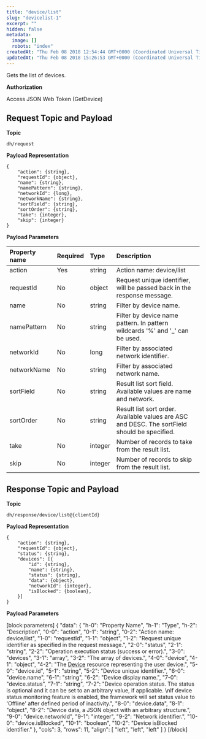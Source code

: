 ```yaml
---
title: "device/list"
slug: "devicelist-1"
excerpt: ""
hidden: false
metadata: 
  image: []
  robots: "index"
createdAt: "Thu Feb 08 2018 12:54:44 GMT+0000 (Coordinated Universal Time)"
updatedAt: "Thu Feb 08 2018 15:26:53 GMT+0000 (Coordinated Universal Time)"
---
```

Gets the list of devices.

**Authorization**

Access JSON Web Token (GetDevice)

## Request Topic and Payload

**Topic**

```text
dh/request
```

**Payload Representation**

```text
{
    "action": {string},
    "requestId": {object},
    "name": {string},
    "namePattern": {string},
    "networkId": {long},
    "networkName": {string},
    "sortField": {string},
    "sortOrder": {string},
    "take": {integer},
    "skip": {integer}
}
```

**Payload Parameters**

| Property name | Required | Type    | Description                                                                                   |
| :------------ | :------- | :------ | :-------------------------------------------------------------------------------------------- |
| action        | Yes      | string  | Action name: device/list                                                                      |
| requestId     | No       | object  | Request unique identifier, will be passed back in the response message.                       |
| name          | No       | string  | Filter by device name.                                                                        |
| namePattern   | No       | string  | Filter by device name pattern. In pattern wildcards '%' and '\_' can be used.                 |
| networkId     | No       | long    | Filter by associated network identifier.                                                      |
| networkName   | No       | string  | Filter by associated network name.                                                            |
| sortField     | No       | string  | Result list sort field. Available values are name and network.                                |
| sortOrder     | No       | string  | Result list sort order. Available values are ASC and DESC. The sortField should be specified. |
| take          | No       | integer | Number of records to take from the result list.                                               |
| skip          | No       | integer | Number of records to skip from the result list.                                               |

## Response Topic and Payload

**Topic**

```text
dh/response/device/list@{clientId}
```

**Payload Representation**

```text
{
    "action": {string},
    "requestId": {object},
    "status": {string},
    "devices": [{
        "id": {string},
        "name": {string},
        "status": {string},
        "data": {object},
        "networkId": {integer},
        "isBlocked": {boolean},
    }]
}
```

**Payload Parameters**

[block:parameters]
{
  "data": {
    "h-0": "Property Name",
    "h-1": "Type",
    "h-2": "Description",
    "0-0": "action",
    "0-1": "string",
    "0-2": "Action name: device/list",
    "1-0": "requestId",
    "1-1": "object",
    "1-2": "Request unique identifier as specified in the request message.",
    "2-0": "status",
    "2-1": "string",
    "2-2": "Operation execution status (success or error).",
    "3-0": "devices",
    "3-1": "array",
    "3-2": "The array of devices.",
    "4-0": "device",
    "4-1": "object",
    "4-2": "The [Device](doc:device)  resource representing the user device.",
    "5-0": "device.id",
    "5-1": "string",
    "5-2": "Device unique identifier.",
    "6-0": "device.name",
    "6-1": "string",
    "6-2": "Device display name.",
    "7-0": "device.status",
    "7-1": "string",
    "7-2": "Device operation status. The status is optional and it can be set to an arbitrary value, if applicable.  \nIf device status monitoring feature is enabled, the framework will set status value to 'Offline' after defined period of inactivity.",
    "8-0": "device.data",
    "8-1": "object",
    "8-2": "Device data, a JSON object with an arbitrary structure.",
    "9-0": "device.networkId",
    "9-1": "integer",
    "9-2": "Network identifier.",
    "10-0": "device.isBlocked",
    "10-1": "boolean",
    "10-2": "Device isBlocked identifier."
  },
  "cols": 3,
  "rows": 11,
  "align": [
    "left",
    "left",
    "left"
  ]
}
[/block]
